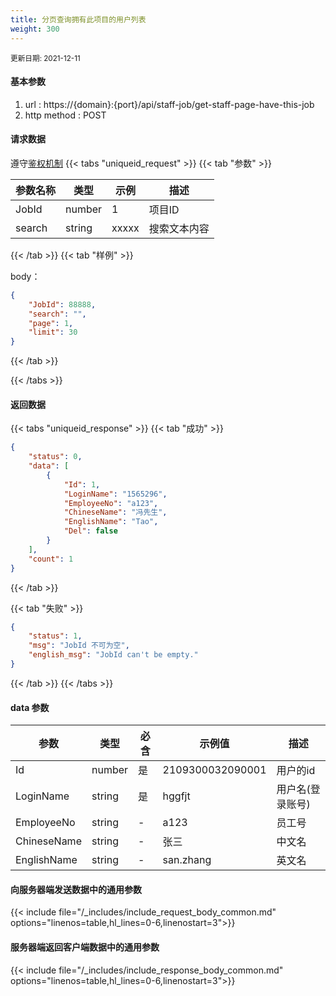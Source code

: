 ```yaml
---
title: 分页查询拥有此项目的用户列表
weight: 300
---
```


<small>更新日期: 2021-12-11</small>

#### 基本参数
1. url : https://{domain}:{port}/api/staff-job/get-staff-page-have-this-job
2. http method : POST

#### 请求数据
遵守[鉴权机制](/auth/)
{{< tabs "uniqueid_request" >}}
{{< tab "参数" >}} 

|  参数名称   |  类型 |  示例 |  描述 |
|  ----  | ----  | ----  | ----  |
|  JobId  | number  | 1  | 项目ID |
|  search  | string  | xxxxx  | 搜索文本内容 |

{{< /tab >}}
{{< tab "样例" >}}

body： 

```json
{
    "JobId": 88888,
    "search": "",
    "page": 1,
    "limit": 30
}
```
{{< /tab >}}

{{< /tabs >}}


#### 返回数据


{{< tabs "uniqueid_response" >}}
{{< tab "成功" >}} 
```json
{
    "status": 0,
    "data": [
        {
            "Id": 1,
            "LoginName": "1565296",
            "EmployeeNo": "a123",
            "ChineseName": "冯先生",
            "EnglishName": "Tao",
            "Del": false
        }
    ],
    "count": 1
}
```   
{{< /tab >}}

{{< tab "失败" >}}
```json
{
    "status": 1,
    "msg": "JobId 不可为空",
    "english_msg": "JobId can't be empty."
}
```
{{< /tab >}}
{{< /tabs >}}

#### data 参数

|  参数   |  类型 |  必含 |  示例值 |  描述 |
|  ----  | ----  | ----  | ----  |----  |
|  Id  | number  | 是  | 2109300032090001  | 用户的id  |
|  LoginName  | string  | 是 | hggfjt  | 用户名(登录账号)  |
|  EmployeeNo  |  string  | - | a123  | 员工号  |
|  ChineseName  |  string  | - | 张三  | 中文名  |
|  EnglishName  |  string  | - | san.zhang  | 英文名  |

#### 向服务器端发送数据中的通用参数
{{< include file="/_includes/include_request_body_common.md"  options="linenos=table,hl_lines=0-6,linenostart=3">}}

#### 服务器端返回客户端数据中的通用参数

{{< include file="/_includes/include_response_body_common.md"  options="linenos=table,hl_lines=0-6,linenostart=3">}}
